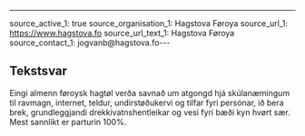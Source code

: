 ---
source_active_1: true
source_organisation_1: Hagstova Føroya
source_url_1: https://www.hagstova.fo
source_url_text_1: Hagstova Føroya
source_contact_1: jogvanb@hagstova.fo---
## Tekstsvar  
Eingi almenn føroysk hagtøl verða savnað um atgongd hjá skúlanæmingum til ravmagn, internet, teldur, undirstøðukervi og tilfar fyri persónar, ið bera brek, grundleggjandi drekkivatnshentleikar og vesi fyri bæði kyn hvørt sær.  
Mest sannlíkt er parturin 100%.
